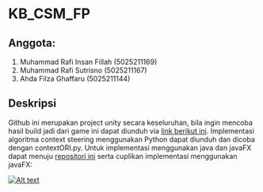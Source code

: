 # KB_CSM_FP
## Anggota:
1. Muhammad Rafi Insan Fillah (5025211169)
2. Muhammad Rafi Sutrisno (5025211167)
3. Ahda Filza Ghaffaru (5025211144)

## Deskripsi
Github ini merupakan project unity secara keseluruhan, bila ingin mencoba hasil build jadi dari game ini dapat diunduh via <a href="https://drive.google.com/file/d/1iO7md7TgOLd5sBkznxPYMn2V0yFqizev/view?usp=sharing"> link berikut ini</a>. Implementasi algoritma context steering menggunakan Python dapat diunduh dan dicoba dengan contextORI.py. Untuk implementasi menggunakan java dan javaFX dapat menuju <a href="https://github.com/Mengz04/PBO_KELOMPOK6_FP">repositori ini</a> serta cuplikan implementasi menggunakan javaFX:

[![Alt text](https://img.youtube.com/vi/Bvw8PvzQctc/0.jpg)](https://www.youtube.com/watch?v=Bvw8PvzQctc)

